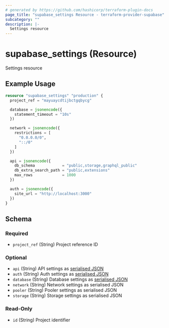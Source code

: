 ```yaml
---
# generated by https://github.com/hashicorp/terraform-plugin-docs
page_title: "supabase_settings Resource - terraform-provider-supabase"
subcategory: ""
description: |-
  Settings resource
---
```


# supabase_settings (Resource)

Settings resource

## Example Usage

```terraform
resource "supabase_settings" "production" {
  project_ref = "mayuaycdtijbctgqbycg"

  database = jsonencode({
    statement_timeout = "10s"
  })

  network = jsonencode({
    restrictions = [
      "0.0.0.0/0",
      "::/0"
    ]
  })

  api = jsonencode({
    db_schema            = "public,storage,graphql_public"
    db_extra_search_path = "public,extensions"
    max_rows             = 1000
  })

  auth = jsonencode({
    site_url = "http://localhost:3000"
  })
}
```

<!-- schema generated by tfplugindocs -->
## Schema

### Required

- `project_ref` (String) Project reference ID

### Optional

- `api` (String) API settings as [serialised JSON](https://api.supabase.com/api/v1#/services/updatePostgRESTConfig)
- `auth` (String) Auth settings as [serialised JSON](https://api.supabase.com/api/v1#/projects%20config/updateV1AuthConfig)
- `database` (String) Database settings as [serialised JSON](https://api.supabase.com/api/v1#/projects%20config/updateConfig)
- `network` (String) Network settings as serialised JSON
- `pooler` (String) Pooler settings as serialised JSON
- `storage` (String) Storage settings as serialised JSON

### Read-Only

- `id` (String) Project identifier
